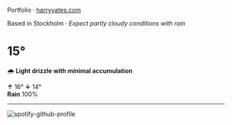 Portfolio · [harryyates.com](https://harryyates.com)

<!-- WEATHER_START -->
Based in Stockholm · *Expect partly cloudy conditions with rain*

# 15°
🌧️ **Light drizzle with minimal accumulation**

**↑** 16° **↓** 14°  
**Rain** 100%

---
<!-- WEATHER_END -->

<p align="left">
  <a>
    <img src="https://spotify-github-profile.kittinanx.com/api/view?uid=bigbello&cover_image=true&theme=natemoo-re&show_offline=true&background_color=121212&interchange=false&bar_color=53b14f&bar_color_cover=false" alt="spotify-github-profile">
  </a>
</p>
